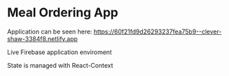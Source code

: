 # Meal Ordering App

Application can be seen here: https://60f21fd9d26293237fea75b9--clever-shaw-3384f8.netlify.app

Live Firebase application enviroment

State is managed with React-Context